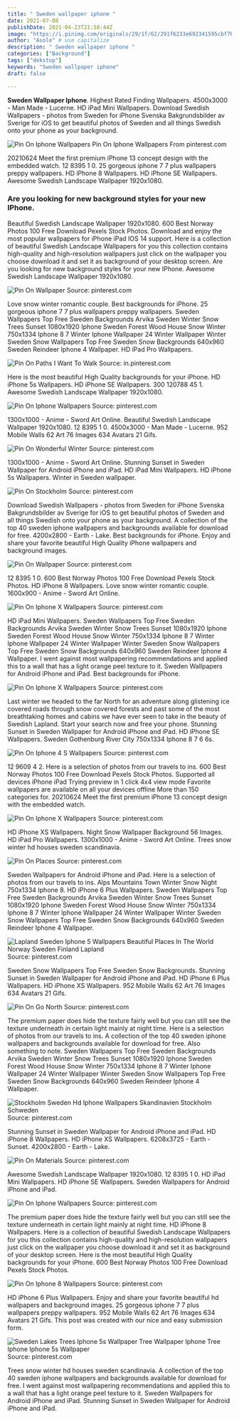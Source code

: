 ```yaml
---
title: " Sweden wallpaper iphone "
date: 2021-07-08
publishDate: 2021-04-23T21:58:44Z
image: "https://i.pinimg.com/originals/29/1f/62/291f6233e692341595cbf7b73dd7ccd1.jpg"
author: "Asole" # use capitalize
description: " Sweden wallpaper iphone "
categories: ["Background"]
tags: ["dekstop"]
keywords: "Sweden wallpaper iphone"
draft: false

---
```



**Sweden Wallpaper Iphone**. Highest Rated Finding Wallpapers. 4500x3000 - Man Made - Lucerne. HD iPad Mini Wallpapers. Download Swedish Wallpapers - photos from Sweden for iPhone Svenska Bakgrundsbilder av Sverige for iOS to get beautiful photos of Sweden and all things Swedish onto your phone as your background.

![Pin On Iphone Wallpapers](https://i.pinimg.com/originals/d6/1a/1b/d61a1b294638a50f4a85c9bcdd068f72.jpg "Pin On Iphone Wallpapers")
Pin On Iphone Wallpapers From pinterest.com


20210624 Meet the first premium iPhone 13 concept design with the embedded watch. 12 8395 1 0. 25 gorgeous iphone 7 7 plus wallpapers preppy wallpapers. HD iPhone 8 Wallpapers. HD iPhone SE Wallpapers. Awesome Swedish Landscape Wallpaper 1920x1080.

### Are you looking for new background styles for your new IPhone.

Beautiful Swedish Landscape Wallpaper 1920x1080. 600 Best Norway Photos 100 Free Download Pexels Stock Photos. Download and enjoy the most popular wallpapers for iPhone iPad IOS 14 support. Here is a collection of beautiful Swedish Landscape Wallpapers for you this collection contains high-quality and high-resolution wallpapers just click on the wallpaper you choose download it and set it as background of your desktop screen. Are you looking for new background styles for your new IPhone. Awesome Swedish Landscape Wallpaper 1920x1080.


![Pin On Wallpaper](https://i.pinimg.com/originals/76/e9/85/76e985c97d3585f1601cd7f33efd22c3.jpg "Pin On Wallpaper")
Source: pinterest.com

Love snow winter romantic couple. Best backgrounds for iPhone. 25 gorgeous iphone 7 7 plus wallpapers preppy wallpapers. Sweden Wallpapers Top Free Sweden Backgrounds Arvika Sweden Winter Snow Trees Sunset 1080x1920 Iphone Sweden Forest Wood House Snow Winter 750x1334 Iphone 8 7 Winter Iphone Wallpaper 24 Winter Wallpaper Winter Sweden Snow Wallpapers Top Free Sweden Snow Backgrounds 640x960 Sweden Reindeer Iphone 4 Wallpaper. HD iPad Pro Wallpapers.

![Pin On Paths I Want To Walk](https://i.pinimg.com/originals/df/8f/1c/df8f1c4d0b7c31578c0b48d32b6e6d52.jpg "Pin On Paths I Want To Walk")
Source: in.pinterest.com

Here is the most beautiful High Quality backgrounds for your iPhone. HD iPhone 5s Wallpapers. HD iPhone SE Wallpapers. 300 120788 45 1. Awesome Swedish Landscape Wallpaper 1920x1080.

![Pin On Iphone Wallpapers](https://i.pinimg.com/originals/ce/bb/56/cebb5611045b77c1ae7c0b97076d6fa1.jpg "Pin On Iphone Wallpapers")
Source: pinterest.com

1300x1000 - Anime - Sword Art Online. Beautiful Swedish Landscape Wallpaper 1920x1080. 12 8395 1 0. 4500x3000 - Man Made - Lucerne. 952 Mobile Walls 62 Art 76 Images 634 Avatars 21 Gifs.

![Pin On Wonderful Winter](https://i.pinimg.com/originals/53/17/e6/5317e69ba3e08d5c9efb7e80eedb51a7.jpg "Pin On Wonderful Winter")
Source: pinterest.com

1300x1000 - Anime - Sword Art Online. Stunning Sunset in Sweden Wallpaper for Android iPhone and iPad. HD iPad Mini Wallpapers. HD iPhone 5s Wallpapers. Winter in Sweden wallpaper.

![Pin On Stockholm](https://i.pinimg.com/originals/aa/b3/6c/aab36c133bc411332131164759030c61.jpg "Pin On Stockholm")
Source: pinterest.com

Download Swedish Wallpapers - photos from Sweden for iPhone Svenska Bakgrundsbilder av Sverige for iOS to get beautiful photos of Sweden and all things Swedish onto your phone as your background. A collection of the top 40 sweden iphone wallpapers and backgrounds available for download for free. 4200x2800 - Earth - Lake. Best backgrounds for iPhone. Enjoy and share your favorite beautiful High Quality iPhone wallpapers and background images.

![Pin On Wallpaper](https://i.pinimg.com/originals/1c/a2/13/1ca2139b61c74b9742211c76d4b3c022.jpg "Pin On Wallpaper")
Source: pinterest.com

12 8395 1 0. 600 Best Norway Photos 100 Free Download Pexels Stock Photos. HD iPhone 8 Wallpapers. Love snow winter romantic couple. 1600x900 - Anime - Sword Art Online.

![Pin On Iphone X Wallpapers](https://i.pinimg.com/originals/e2/04/62/e20462e5ed8c5801f31f1efb4c7c9de0.jpg "Pin On Iphone X Wallpapers")
Source: pinterest.com

HD iPad Mini Wallpapers. Sweden Wallpapers Top Free Sweden Backgrounds Arvika Sweden Winter Snow Trees Sunset 1080x1920 Iphone Sweden Forest Wood House Snow Winter 750x1334 Iphone 8 7 Winter Iphone Wallpaper 24 Winter Wallpaper Winter Sweden Snow Wallpapers Top Free Sweden Snow Backgrounds 640x960 Sweden Reindeer Iphone 4 Wallpaper. I went against most wallpapering recommendations and applied this to a wall that has a light orange peel texture to it. Sweden Wallpapers for Android iPhone and iPad. Best backgrounds for iPhone.

![Pin On Iphone X Wallpapers](https://i.pinimg.com/originals/b3/8c/ed/b38ced678a6ac4151eeb5500752a2b4d.jpg "Pin On Iphone X Wallpapers")
Source: pinterest.com

Last winter we headed to the far North for an adventure along glistening ice covered roads through snow covered forests and past some of the most breathtaking homes and cabins we have ever seen to take in the beauty of Swedish Lapland. Start your search now and free your phone. Stunning Sunset in Sweden Wallpaper for Android iPhone and iPad. HD iPhone SE Wallpapers. Sweden Gothenburg River City 750x1334 Iphone 8 7 6 6s.

![Pin On Iphone 4 S Wallpapers](https://i.pinimg.com/originals/93/10/ab/9310abebc69cf980ea6f8f807e173885.jpg "Pin On Iphone 4 S Wallpapers")
Source: pinterest.com

12 9609 4 2. Here is a selection of photos from our travels to ins. 600 Best Norway Photos 100 Free Download Pexels Stock Photos. Supported all devices iPhone iPad Trying preview in 1 click 4x4 view mode Favorite wallpapers are available on all your devices offline More than 150 categories for. 20210624 Meet the first premium iPhone 13 concept design with the embedded watch.

![Pin On Iphone X Wallpapers](https://i.pinimg.com/736x/cd/52/6a/cd526aeccac6fbe8eb6f56bfd53b06db.jpg "Pin On Iphone X Wallpapers")
Source: pinterest.com

HD iPhone XS Wallpapers. Night Snow Wallpaper Background 56 Images. HD iPad Pro Wallpapers. 1300x1000 - Anime - Sword Art Online. Trees snow winter hd houses sweden scandinavia.

![Pin On Places](https://i.pinimg.com/originals/29/55/dc/2955dca02f5dacee58bcb06b88dbedf4.jpg "Pin On Places")
Source: pinterest.com

Sweden Wallpapers for Android iPhone and iPad. Here is a selection of photos from our travels to ins. Alps Mountains Town Winter Snow Night 750x1334 Iphone 8. HD iPhone 6 Plus Wallpapers. Sweden Wallpapers Top Free Sweden Backgrounds Arvika Sweden Winter Snow Trees Sunset 1080x1920 Iphone Sweden Forest Wood House Snow Winter 750x1334 Iphone 8 7 Winter Iphone Wallpaper 24 Winter Wallpaper Winter Sweden Snow Wallpapers Top Free Sweden Snow Backgrounds 640x960 Sweden Reindeer Iphone 4 Wallpaper.

![Lapland Sweden Iphone 5 Wallpapers Beautiful Places In The World Norway Sweden Finland Lapland](https://i.pinimg.com/originals/ea/f6/52/eaf652ef6bc371d05e5cd484c4d1dc43.jpg "Lapland Sweden Iphone 5 Wallpapers Beautiful Places In The World Norway Sweden Finland Lapland")
Source: pinterest.com

Sweden Snow Wallpapers Top Free Sweden Snow Backgrounds. Stunning Sunset in Sweden Wallpaper for Android iPhone and iPad. HD iPhone 6 Plus Wallpapers. HD iPhone XS Wallpapers. 952 Mobile Walls 62 Art 76 Images 634 Avatars 21 Gifs.

![Pin On Go North](https://i.pinimg.com/originals/19/ca/23/19ca23feca2a518a7f47159aa378cc62.jpg "Pin On Go North")
Source: pinterest.com

The premium paper does hide the texture fairly well but you can still see the texture underneath in certain light mainly at night time. Here is a selection of photos from our travels to ins. A collection of the top 40 sweden iphone wallpapers and backgrounds available for download for free. Also something to note. Sweden Wallpapers Top Free Sweden Backgrounds Arvika Sweden Winter Snow Trees Sunset 1080x1920 Iphone Sweden Forest Wood House Snow Winter 750x1334 Iphone 8 7 Winter Iphone Wallpaper 24 Winter Wallpaper Winter Sweden Snow Wallpapers Top Free Sweden Snow Backgrounds 640x960 Sweden Reindeer Iphone 4 Wallpaper.

![Stockholm Sweden Hd Iphone Wallpapers Skandinavien Stockholm Schweden](https://i.pinimg.com/originals/91/90/62/9190629317edf37b3c10b80a57c6f361.jpg "Stockholm Sweden Hd Iphone Wallpapers Skandinavien Stockholm Schweden")
Source: pinterest.com

Stunning Sunset in Sweden Wallpaper for Android iPhone and iPad. HD iPhone 8 Wallpapers. HD iPhone XS Wallpapers. 6208x3725 - Earth - Sunset. 4200x2800 - Earth - Lake.

![Pin On Materials](https://i.pinimg.com/originals/24/e5/8b/24e58b993f4c6d5f6024f2884e27e7d4.png "Pin On Materials")
Source: pinterest.com

Awesome Swedish Landscape Wallpaper 1920x1080. 12 8395 1 0. HD iPad Mini Wallpapers. HD iPhone SE Wallpapers. Sweden Wallpapers for Android iPhone and iPad.

![Pin On Iphone Wallpapers](https://i.pinimg.com/originals/8a/30/cf/8a30cf8d1611deca96337a43e7c0920e.jpg "Pin On Iphone Wallpapers")
Source: pinterest.com

The premium paper does hide the texture fairly well but you can still see the texture underneath in certain light mainly at night time. HD iPhone 8 Wallpapers. Here is a collection of beautiful Swedish Landscape Wallpapers for you this collection contains high-quality and high-resolution wallpapers just click on the wallpaper you choose download it and set it as background of your desktop screen. Here is the most beautiful High Quality backgrounds for your iPhone. 600 Best Norway Photos 100 Free Download Pexels Stock Photos.

![Pin On Iphone 8 Wallpapers](https://i.pinimg.com/originals/86/43/02/8643028e6e1d7ad37d7b3f44a1ebdd37.jpg "Pin On Iphone 8 Wallpapers")
Source: pinterest.com

HD iPhone 6 Plus Wallpapers. Enjoy and share your favorite beautiful hd wallpapers and background images. 25 gorgeous iphone 7 7 plus wallpapers preppy wallpapers. 952 Mobile Walls 62 Art 76 Images 634 Avatars 21 Gifs. This post was created with our nice and easy submission form.

![Sweden Lakes Trees Iphone 5s Wallpaper Tree Wallpaper Iphone Tree Iphone Iphone 5s Wallpaper](https://i.pinimg.com/originals/29/1f/62/291f6233e692341595cbf7b73dd7ccd1.jpg "Sweden Lakes Trees Iphone 5s Wallpaper Tree Wallpaper Iphone Tree Iphone Iphone 5s Wallpaper")
Source: pinterest.com

Trees snow winter hd houses sweden scandinavia. A collection of the top 40 sweden iphone wallpapers and backgrounds available for download for free. I went against most wallpapering recommendations and applied this to a wall that has a light orange peel texture to it. Sweden Wallpapers for Android iPhone and iPad. Stunning Sunset in Sweden Wallpaper for Android iPhone and iPad.

